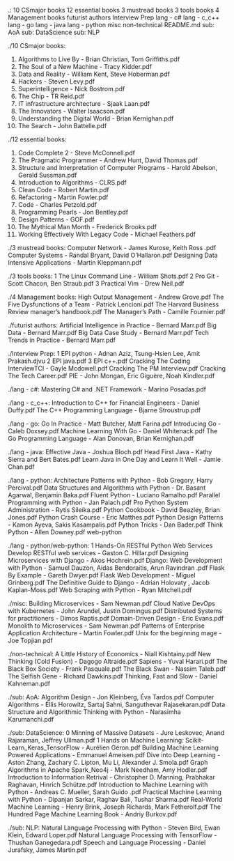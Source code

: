 .:
10 CSmajor books
12 essential books
3 mustread books
3 tools books
4 Management books
futurist authors
Interview Prep
lang - c#
lang - c_c++
lang - go
lang - java
lang - python
misc
non-technical
README.md
sub: AoA
sub: DataScience
sub: NLP

./10 CSmajor books:
01. Algorithms to Live By - Brian Christian, Tom Griffiths.pdf
02. The Soul of a New Machine - Tracy Kidder.pdf
03. Data and Reality - William Kent, Steve Hoberman.pdf
04. Hackers - Steven Levy.pdf
05. Superintelligence - Nick Bostrom.pdf
06. The Chip - TR Reid.pdf
07. IT infrastructure architecture - Sjaak Laan.pdf
08. The Innovators - Walter Isaacson.pdf
09. Understanding the Digital World - Brian Kernighan.pdf
10. The Search - John Battelle.pdf

./12 essential books:
01. Code Complete 2 - Steve McConnell.pdf
02. The Pragmatic Programmer - Andrew Hunt, David Thomas.pdf
03. Structure and Interpretation of Computer Programs - Harold Abelson, Gerald Sussman.pdf
04. Introduction to Algorithms - CLRS.pdf
05. Clean Code - Robert Martin.pdf
06. Refactoring -  Martin Fowler.pdf
08. Code - Charles Petzold.pdf
09. Programming Pearls - Jon Bentley.pdf
10. Design Patterns - GOF.pdf
11. The Mythical Man Month - Frederick Brooks.pdf
12. Working Effectively With Legacy Code - Michael Feathers.pdf

./3 mustread books:
Computer Network - James Kurose, Keith Ross .pdf
Computer Systems - Randal Bryant, David O’Hallaron.pdf
Designing Data Intensive Applications - Martin Kleppmann.pdf

./3 tools books:
1 The Linux Command Line - William Shots.pdf
2 Pro Git - Scott Chacon, Ben Straub.pdf
3 Practical Vim - Drew Neil.pdf

./4 Management books:
High Output Management - Andrew Grove.pdf
The Five Dysfunctions of a Team - Patrick Lencioni.pdf
The Harvard Business Review manager’s handbook.pdf
The Manager’s Path - Camille Fournier.pdf

./futurist authors:
Artificial Intelligence in Practice - Bernard Marr.pdf
Big Data - Bernard Marr.pdf
Big Data Case Study - Bernard Marr.pdf
Tech Trends in Practice - Bernard Marr.pdf

./Interview Prep:
1 EPI python - Adnan Aziz, Tsung-Hsien Lee, Amit Prakash.djvu
2 EPI java.pdf
3 EPI c++.pdf
Cracking The Coding InterviewTCI - Gayle Mcdowell.pdf
Cracking The PM Interview.pdf
Cracking The Tech Career.pdf
PIE - John Mongan, Eric Giguère, Noah Kindler.pdf

./lang - c#:
Mastering C# and .NET Framework - Marino Posadas.pdf

./lang - c_c++:
Introduction to C++ for Financial Engineers - Daniel Duffy.pdf
The C++ Programming Language - Bjarne Stroustrup.pdf

./lang - go:
Go In Practice - Matt Butcher, Matt Farina.pdf
Introducing Go - Caleb Doxsey.pdf
Machine Learning With Go - Daniel Whitenack.pdf
The Go Programming Language - Alan Donovan, Brian Kernighan.pdf

./lang - java:
Effective Java - Joshua Bloch.pdf
Head First Java - Kathy Sierra and Bert Bates.pdf
Learn Java in One Day and Learn It Well - Jamie Chan.pdf

./lang - python:
Architecture Patterns with Python - Bob Gregory, Harry Percival.pdf
Data Structures and Algorithms with Python - Dr. Basant Agarwal, Benjamin Baka.pdf
Fluent Python - Luciano Ramalho.pdf
Parallel Programming with Python - Jan Palach.pdf
Pro Python System Administration - Rytis Sileika.pdf
Python Cookbook - David Beazley, Brian Jones.pdf
Python Crash Course - Eric Matthes.pdf
Python Design Patterns - Kamon Ayeva, Sakis Kasampalis.pdf
Python Tricks - Dan Bader.pdf
Think Python - Allen Downey.pdf
web-python

./lang - python/web-python:
1 Hands-On RESTful Python Web Services Develop RESTful web services - Gaston C. Hillar.pdf
Designing Microservices with Django - Akos Hochrein.pdf
Django: Web Development with Python - Samuel Dauzon, Aidas Bendoraitis, Arun Ravindran .pdf
Flask By Example - Gareth Dwyer.pdf
Flask Web Development - Miguel Grinberg.pdf
The Definitive Guide to Django -  Adrian Holovaty , Jacob Kaplan-Moss.pdf
Web Scraping with Python - Ryan Mitchell.pdf

./misc:
Building Microservices  - Sam Newman.pdf
Cloud Native DevOps with Kubernetes - John Arundel, Justin Domingus.pdf
Distributed Systems for practitioners - Dimos Raptis.pdf
Domain-Driven Design - Eric Evans.pdf
Monolith to Microservices - Sam Newman.pdf
Patterns of Enterprise Application Architecture - Martin Fowler.pdf
Unix for the beginning mage - Joe Topjian.pdf

./non-technical:
A Little History of Economics - Niall Kishtainy.pdf
New Thinking (Cold Fusion) - Dagogo Altraide.pdf
Sapiens - Yuval Harari.pdf
The Black Box Society -  Frank Pasquale.pdf
The Black Swan - Nassim Taleb.pdf
The Selfish Gene - Richard Dawkins.pdf
Thinking, Fast and Slow - Daniel Kahneman.pdf

./sub: AoA:
Algorithm Design - Jon Kleinberg, Éva Tardos.pdf
Computer Algorithms - Ellis Horowitz, Sartaj Sahni, Sanguthevar Rajasekaran.pdf
Data Structure and Algorithmic Thinking with Python - Narasimha Karumanchi.pdf

./sub: DataScience:
0 Minning of Massive Datasets - Jure Leskovec, Anand Rajaraman, Jeffrey Ullman.pdf
1 Hands on Machine Learning: Scikit-Learn_Keras_TensorFlow - Aurélien Géron.pdf
Building Machine Learning Powered Applications - Emmanuel Ameisen.pdf
Dive into Deep Learning - Aston Zhang, Zachary C. Lipton, Mu Li, Alexander J. Smola.pdf
Graph Algorithms in Apache Spark_Neo4j - Mark Needham, Amy Hodler.pdf
Introduction to Information Retrival - Christopher D. Manning, Prabhakar Raghavan, Hinrich Schütze.pdf
Introduction to Machine Learning with Python - Andreas C. Mueller, Sarah Guido .pdf
Practical Machine Learning with Python - Dipanjan Sarkar, Raghav Bali, Tushar Sharma.pdf
Real-World Machine Learning - Henry Brink, Joseph Richards, Mark Fetherolf.pdf
The Hundred Page Machine Learning Book - Andriy Burkov.pdf

./sub: NLP:
Natural Language Processing with Python - Steven Bird, Ewan Klein, Edward Loper.pdf
Natural Language Processing with TensorFlow - Thushan Ganegedara.pdf
Speech and Language Processing - Daniel Jurafsky, James Martin.pdf
